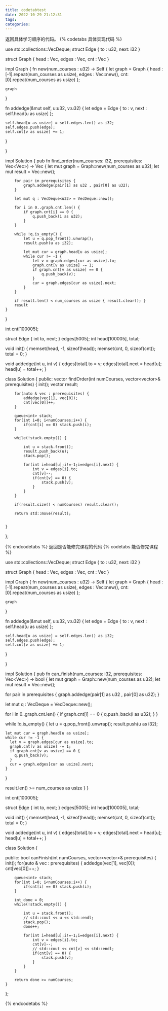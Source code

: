 ```yaml
---
title: codetabtest
date: 2022-10-29 21:12:31
tags:
categories:
---
```

返回具体学习顺序的代码。
{% codetabs 具体实现代码 %}
<!-- tab lang:rust -->
use std::collections::VecDeque;
struct Edge {
  to : u32,
  next: i32
}

struct Graph {
  head : Vec<i32>,
  edges : Vec<Edge>,
  cnt : Vec<u32>
}

impl Graph {
  fn new(num_courses : u32) -> Self {
    let graph = Graph {
      head : [-1].repeat(num_courses as usize),
      edges : Vec::new(),
      cnt:[0].repeat(num_courses as usize)
    };

    graph
  }

  fn addedge(&mut self, u:u32, v:u32) {
    let edge = Edge {
      to : v,
      next : self.head[u as usize]
    };
    
    self.head[u as usize] = self.edges.len() as i32;
    self.edges.push(edge);
    self.cnt[v as usize] += 1;
  }

}


impl Solution {
    pub fn find_order(num_courses: i32, prerequisites: Vec<Vec<i32>>) -> Vec<i32> {
        let mut graph = Graph::new(num_courses as u32);
        let mut result = Vec::new();

        for pair in prerequisites {
            graph.addedge(pair[1] as u32 , pair[0] as u32);
        }

        let mut q : VecDeque<u32> = VecDeque::new();

        for i in 0..graph.cnt.len() {
            if graph.cnt[i] == 0 {
                q.push_back(i as u32);
            }
        }

        while !q.is_empty() {
            let u = q.pop_front().unwrap();
            result.push(u as i32);

            let mut cur = graph.head[u as usize];
            while cur != -1 {
                let v = graph.edges[cur as usize].to;
                graph.cnt[v as usize] -= 1;
                if graph.cnt[v as usize] == 0 {
                    q.push_back(v);
                }
                cur = graph.edges[cur as usize].next;
            }
        }

        if result.len() < num_courses as usize { result.clear(); }
        result
    }
}
<!-- endtab -->

<!-- tab lang:cpp -->
int cnt[100005];

struct Edge {
    int to, next;
} edges[5005];
int head[100005], total;

void init() {
    memset(head, -1, sizeof(head));
    memset(cnt, 0, sizeof(cnt));
    total = 0;
}

void addedge(int u, int v) {
    edges[total].to = v;
    edges[total].next = head[u];
    head[u] = total++;
}

class Solution {
public:
    vector<int> findOrder(int numCourses, vector<vector<int>>& prerequisites) {
        init();
        vector<int> result;

        for(auto & vec : prerequisites) {
            addedge(vec[1], vec[0]);
            cnt[vec[0]]++;
        }

        queue<int> stack;
        for(int i=0; i<numCourses;i++) {
            if(cnt[i] == 0) stack.push(i);
        }

        while(!stack.empty()) {
            
            int u = stack.front();
            result.push_back(u);
            stack.pop();

            for(int i=head[u];i!=-1;i=edges[i].next) {
                int v = edges[i].to;
                cnt[v]--;
                if(cnt[v] == 0) {
                    stack.push(v);
                }
            }
        }

        if(result.size() < numCourses) result.clear();

        return std::move(result);

        
    }
};
<!-- endtab -->
{% endcodetabs %}
返回是否能修完课程的代码
{% codetabs 能否修完课程 %}

<!-- tab lang:rust -->
use std::collections::VecDeque;
struct Edge {
  to : u32,
  next: i32
}

struct Graph {
  head : Vec<i32>,
  edges : Vec<Edge>,
  cnt : Vec<u32>
}

impl Graph {
  fn new(num_courses : u32) -> Self {
    let graph = Graph {
      head : [-1].repeat(num_courses as usize),
      edges : Vec::new(),
      cnt:[0].repeat(num_courses as usize)
    };

    graph
  }

  fn addedge(&mut self, u:u32, v:u32) {
    let edge = Edge {
      to : v,
      next : self.head[u as usize]
    };
    
    self.head[u as usize] = self.edges.len() as i32;
    self.edges.push(edge);
    self.cnt[v as usize] += 1;
  }

}


impl Solution {
    pub fn can_finish(num_courses: i32, prerequisites: Vec<Vec<i32>>) -> bool {
        let mut graph = Graph::new(num_courses as u32);
  let mut result = Vec::new();

  for pair in prerequisites {
    graph.addedge(pair[1] as u32 , pair[0] as u32);
  }

  let mut q : VecDeque<u32> = VecDeque::new();

  for i in 0..graph.cnt.len() {
    if graph.cnt[i] == 0 {
      q.push_back(i as u32);
    }
  }

  while !q.is_empty() {
    let u = q.pop_front().unwrap();
    result.push(u as i32);

    let mut cur = graph.head[u as usize];
    while cur != -1 {
      let v = graph.edges[cur as usize].to;
      graph.cnt[v as usize] -= 1;
      if graph.cnt[v as usize] == 0 {
        q.push_back(v);
      }
      cur = graph.edges[cur as usize].next;
    }
  }

   result.len() >= num_courses as usize
    }
}
<!-- endtab -->

<!-- tab lang:cpp -->
int cnt[100005];

struct Edge {
    int to, next;
} edges[5005];
int head[100005], total;

void init() {
    memset(head, -1, sizeof(head));
    memset(cnt, 0, sizeof(cnt));
    total = 0;
}

void addedge(int u, int v) {
    edges[total].to = v;
    edges[total].next = head[u];
    head[u] = total++;
}

class Solution {
    
    
public:
    bool canFinish(int numCourses, vector<vector<int>>& prerequisites) {
        init();
        for(auto & vec : prerequisites) {
            addedge(vec[1], vec[0]);
            cnt[vec[0]]++;
        }

        queue<int> stack;
        for(int i=0; i<numCourses;i++) {
            if(cnt[i] == 0) stack.push(i);
        }

        int done = 0;
        while(!stack.empty()) {
            
            int u = stack.front();
            // std::cout << u << std::endl;
            stack.pop();
            done++;

            for(int i=head[u];i!=-1;i=edges[i].next) {
                int v = edges[i].to;
                cnt[v]--;
                // std::cout << cnt[v] << std::endl;
                if(cnt[v] == 0) {
                    stack.push(v);
                }
            }
        }

        return done >= numCourses;
    }
};
<!-- endtab -->
{% endcodetabs %}
